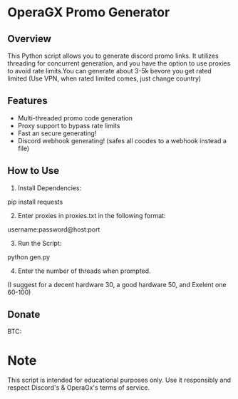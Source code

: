 # OperaGX Promo Generator


## Overview

This Python script allows you to generate discord promo links. It utilizes threading for concurrent generation, and you have the option to use proxies to avoid rate limits.You can generate about 3-5k bevore you get rated limited (Use VPN, when rated limited comes, just change country)

## Features

- Multi-threaded promo code generation
- Proxy support to bypass rate limits
- Fast an secure generating!
- Discord webhook generating! (safes all coodes to a webhook instead a file)

## How to Use

1. Install Dependencies:

pip install requests

2. Enter proxies in proxies.txt in the following format:

username:password@host:port

3. Run the Script:

python gen.py

4. Enter the number of threads when prompted.

(I suggest for a decent hardware 30, a good hardware 50, and Exelent one 60-100)

## Donate 

BTC:

# Note
This script is intended for educational purposes only. Use it responsibly and respect Discord's & OperaGx's terms of service.
